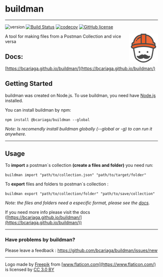 # buildman 

--- 

![version](https://img.shields.io/badge/version-beta-yellowgreen.svg) [![Build Status](https://travis-ci.com/bcariaga/buildman.svg?branch=master)](https://travis-ci.com/bcariaga/buildman) [![codecov](https://codecov.io/gh/bcariaga/buildman/branch/master/graph/badge.svg)](https://codecov.io/gh/bcariaga/buildman) 
[![GitHub license](https://img.shields.io/github/license/bcariaga/buildman.svg)](https://github.com/bcariaga/buildman/blob/master/LICENSE)



<img src="https://raw.githubusercontent.com/bcariaga/buildman/master/images/logo/png/buildman.png" alt="logo" width="95" style="float: right;"/>

A tool for making files from a Postman Collection and vice versa

## Docs:

[https://bcariaga.github.io/buildman/](https://bcariaga.github.io/buildman/)

## Getting Started 

buildman was created on Node.js. To use buildman, you need have [Node.js](https://nodejs.org/es/) installed.

You can install buildman by npm:

`npm install @bcariaga/buildman --global`

_Note: Is recomendly install buildman globally (--global or -g) to can run it anywhere._

---

## Usage

To **import** a postman´s collection **(create a files and folder)** you need run:

`buildman import "path/to/collection.json" "path/to/target/folder"`


To **export** files and folders to postman´s collection :

`buildman export "path/to/collection/folder" "path/to/save/collection"`

_Note: the files and folders need a especific format, please see the [docs](https://bcariaga.github.io/buildman/)._

If you need more info please visit the docs ([https://bcariaga.github.io/buildman/](https://bcariaga.github.io/buildman/))

---

### Have problems by buildman?
Please leave a feedback : https://github.com/bcariaga/buildman/issues/new

---

Logo made by [Freepik](http://www.freepik.com) from [www.flaticon.com](https://www.flaticon.com/) is licensed by [CC 3.0 BY](http://creativecommons.org/licenses/by/3.0/)

